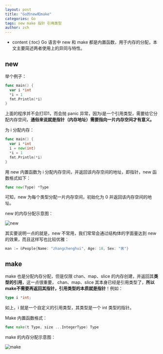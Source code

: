 ```yaml
---
layout: post
title: "Go的new和make"
categories: Go
tags: new make 指针 引用类型
author: zch
---
```


* content
{:toc}
Go 语言中 new 和 make 都是内置函数，用于内存的分配，本文主要简述两者使用上的异同与特性。









## new

举个例子：

```go
func main() {
  var i *int
  *i = 1
  fmt.Println(*i)
}
```

上面的程序并不会打印1，而会抛 panic 异常，因为i是一个引用类型，需要给它分配内存空间，**通俗来说就是指针（内存地址）需要指向一片内存空间才有意义。**

为 i 分配内存：

```go
func main() {
  var i *int
  i = new(int)
  *i = 1
  fmt.Println(*i)
}
```

用 new 内置函数为 i 分配内存空间，并返回该内存空间的地址，即指针，new 函数格式如下：

```go
func new(Type) *Type
```

可知，new 为每个类型分配一片内存空间，初始化为 0 并返回该内存空间的地址。

new 的内存分配示意图：

![new](https://raw.githubusercontent.com/objcoding/objcoding.github.io/master/images/gonew.png)

其实要说明一点的就是，new 不常用，我们常常会通过结构体的字面量达到 new 的效果，而且这样写也比较优雅：

```go
man := &People{Name: "zhangchenghui", Age: 18, Sex: "男"}
```



## make

make 也是分配内存分配，但是仅限 chan、map、slice 的内存创建，并返回其**类型的引用**，这一点很重要， chan、map、slice 其本身已经是引用类型了，**所以make不需要再返回其指针，引用类型的本质就是指针**！例如：

```go
type i *int;
```

如上，i 就是一个自定义的引用类型，其类型是一个 int 类型的指针。

Make 内置函数格式：

```go
func make(t Type, size ...IntegerType) Type
```



make 的内存分配示意图：

![make](https://raw.githubusercontent.com/objcoding/objcoding.github.io/master/images/gomake.png)



